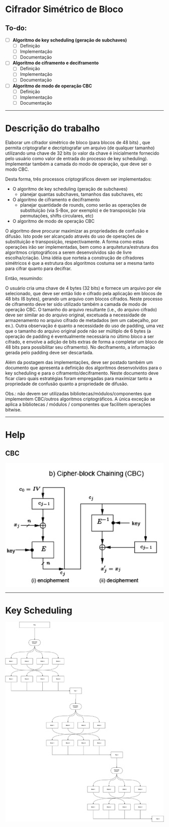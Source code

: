 # Cifrador Simétrico de Bloco

## To-do:

- [ ] **Algoritmo de key scheduling (geração de subchaves)**
    - [ ] Definição
    - [ ] Implementação
    - [ ] Documentação
- [ ] **Algoritmo de ciframento e deciframento**
    - [ ] Definição
    - [ ] Implementação
    - [ ] Documentação
- [ ] **Algoritmo de modo de operação CBC**
    - [ ] Definição
    - [ ] Implementação
    - [ ] Documentação

---
# Descrição do trabalho 

Elaborar um cifrador simétrico de bloco (para blocos de 48 bits) , que permita criptografar e decriptografar um
arquivo (de qualquer tamanho) utilizando uma chave de 32 bits (o valor da chave é inicialmente fornecido pelo usuário
como valor de entrada do processo de key scheduling). Implementar também a camada do modo de operação, que deve ser o
modo CBC.

Desta forma, três processos criptográficos devem ser implementados:

- O algoritmo de key scheduling (geração de subchaves)
    - planejar quantas subchaves, tamanhos das subchaves, etc
- O algoritmo de ciframento e deciframento
    - planejar quantidade de rounds, como serão as operações de substituição (via S-Box, por exemplo) e de
      transposição (via permutações, shifts circulares, etc)
- O algoritmo de modo de operação CBC

O algoritmo deve procurar maximizar as propriedades de confusão e difusão. Isto pode ser alcançado através do uso de
operações de substituição e transposição, respectivamente. A forma como estas operações irão ser implementadas, bem como
a arquitetura/estrutura dos algoritmos criptográficos a serem desenvolvidos são de livre escolha/criação. Uma idéia que
norteia a construção de cifradores simétricos é que a estrutura dos algoritmos costuma ser a mesma tanto para cifrar
quanto para decifrar.

Então, resumindo:

O usuário cria uma chave de 4 bytes (32 bits) e fornece um arquivo por ele selecionado, que deve ser então lido e
cifrado pela aplicação em blocos de 48 bits (6 bytes), gerando um arquivo com blocos cifrados. Neste processo de
ciframento deve ter sido utilizado também a camada de modo de operação CBC. O tamanho do arquivo resultante (i.e., do
arquivo cifrado) deve ser similar ao do arquivo original, excetuada a necessidade de armazenamento no arquivo cifrado de
metadados (em um cabeçalho, por ex.). Outra observação é quanto a necessidade do uso de padding, uma vez que o tamanho
do arquivo original pode não ser múltiplo de 6 bytes (a operação de padding é eventualmente necessária no último bloco a
ser cifrado, e envolve a adição de bits extras de forma a completar um bloco de 48 bits para possibilitar seu
ciframento). No deciframento, a informação gerada pelo padding deve ser descartada.

Além da postagem das implementações, deve ser postado também um documento que apresenta a definição dos algoritmos
desenvolvidos para o key scheduling e para o ciframento/deciframento. Neste documento deve ficar claro quais estratégias
foram empregadas para maximizar tanto a propriedade de confusão quanto a propriedade de difusão.

Obs.: não devem ser utilizadas bibliotecas/módulos/componentes que implementem CBC/outros algoritmos criptográficos. A
única exceção se aplica a bibliotecas / módulos / componentes que facilitem operações bitwise.

---

# Help

## CBC

![img.png](img.png)

---

# Key Scheduling


![](key_scheduling_strategy.png)